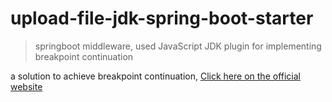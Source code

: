 # upload-file-jdk-spring-boot-starter

> springboot middleware, used JavaScript JDK plugin for implementing breakpoint
> continuation

a solution to achieve breakpoint
continuation, [Click here on the official website](https://a572251465.github.io/upload-file-jdk.docs/springboot-middleware.html)
